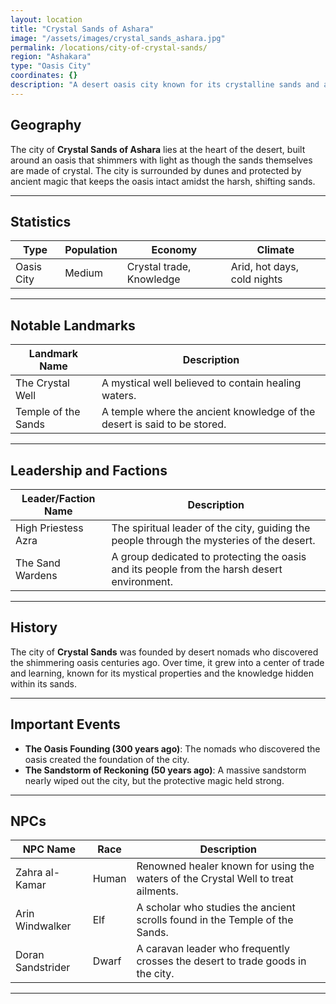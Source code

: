 ```yaml
---
layout: location
title: "Crystal Sands of Ashara"
image: "/assets/images/crystal_sands_ashara.jpg"
permalink: /locations/city-of-crystal-sands/
region: "Ashakara"
type: "Oasis City"
coordinates: {}
description: "A desert oasis city known for its crystalline sands and ancient knowledge hidden within."
---
```


## Geography

The city of **Crystal Sands of Ashara** lies at the heart of the desert, built around an oasis that shimmers with light as though the sands themselves are made of crystal. The city is surrounded by dunes and protected by ancient magic that keeps the oasis intact amidst the harsh, shifting sands.

---

## Statistics

| Type         | Population | Economy                   | Climate                                  |
|--------------|------------|---------------------------|------------------------------------------|
| Oasis City   | Medium      | Crystal trade, Knowledge   | Arid, hot days, cold nights              |

---

## Notable Landmarks

| Landmark Name          | Description                                                                                  |
|------------------------|----------------------------------------------------------------------------------------------|
| The Crystal Well        | A mystical well believed to contain healing waters.                                           |
| Temple of the Sands     | A temple where the ancient knowledge of the desert is said to be stored.                      |

---

## Leadership and Factions

| Leader/Faction Name      | Description                                                                                 |
|--------------------------|---------------------------------------------------------------------------------------------|
| High Priestess Azra       | The spiritual leader of the city, guiding the people through the mysteries of the desert.    |
| The Sand Wardens          | A group dedicated to protecting the oasis and its people from the harsh desert environment.  |

---

## History

The city of **Crystal Sands** was founded by desert nomads who discovered the shimmering oasis centuries ago. Over time, it grew into a center of trade and learning, known for its mystical properties and the knowledge hidden within its sands.

---

## Important Events

- **The Oasis Founding (300 years ago)**: The nomads who discovered the oasis created the foundation of the city.
- **The Sandstorm of Reckoning (50 years ago)**: A massive sandstorm nearly wiped out the city, but the protective magic held strong.

---

## NPCs

| NPC Name           | Race     | Description                                                                     |
|--------------------|----------|---------------------------------------------------------------------------------|
| Zahra al-Kamar      | Human    | Renowned healer known for using the waters of the Crystal Well to treat ailments. |
| Arin Windwalker     | Elf      | A scholar who studies the ancient scrolls found in the Temple of the Sands.       |
| Doran Sandstrider   | Dwarf    | A caravan leader who frequently crosses the desert to trade goods in the city.    |

---

